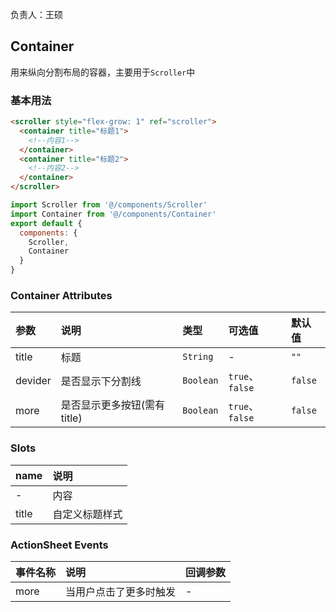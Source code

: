 负责人：王硕
## Container
用来纵向分割布局的容器，主要用于`Scroller`中

### 基本用法
``` html
<scroller style="flex-grow: 1" ref="scroller">
  <container title="标题1">
    <!--内容1-->
  </container>
  <container title="标题2">
    <!--内容2-->
  </container>
</scroller>
```
```js
import Scroller from '@/components/Scroller'
import Container from '@/components/Container'
export default {
  components: {
    Scroller,
    Container
  }
}
```

### Container Attributes

|参数|说明|类型|可选值|默认值|
|:-----|:-----|:-----|:-----|:-----|
|title|标题|`String`|-|`""`|
|devider|是否显示下分割线|`Boolean`|`true`、`false`|`false`|
|more|是否显示更多按钮(需有title)|`Boolean`|`true`、`false`|`false`|



### Slots

|name|说明|
|:-----|:-----|
|-|内容|
|title|自定义标题样式|

### ActionSheet Events

|事件名称|说明|回调参数|
|:-----|:-----|:-----|
|more|当用户点击了更多时触发|-|










